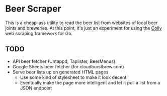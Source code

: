 # Beer Scraper

This is a cheap-ass utility to read the beer list from websites of local beer
joints and breweries.  At this point, it's just an experiment for using the
[Colly](https://github.com/gocolly/colly) web scraping framework for Go.

## TODO
* API beer fetcher (Untappd, Taplister, BeerMenus)
* Google Sheets beer fetcher (for cloudburstbrew.com)
* Serve beer lists up on generated HTML pages
  * Use some kind of stylesheet to make it look decent
  * Eventually make the page more intelligent and let it pull a list from a JSON endpoint

